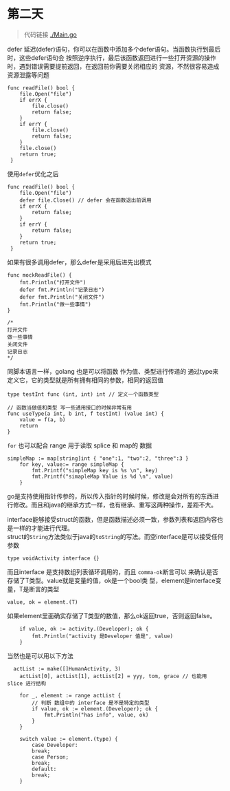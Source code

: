 # 第二天

> 代码链接 [./Main.go](./Main.go)

defer 延迟(defer)语句，你可以在函数中添加多个defer语句。当函数执行到最后时，这些defer语句会 按照逆序执行，最后该函数返回进行一些打开资源的操作时，遇到错误需要提前返回，在返回前你需要关闭相应的 资源，不然很容易造成资源泄露等问题

```golang
func readFile() bool {
 	file.Open("file")
 	if errX {
 		file.close()
 		return false;
 	}
 	if errY {
 		file.close()
 		return false;
 	}
 	file.close()
 	return true;
 }
```
使用`defer`优化之后
```golang
func readFile() bool {
 	file.Open("file")
 	defer file.Close() // defer 会在函数退出前调用
 	if errX {
 		return false;
 	}
 	if errY {
 		return false;
 	}
 	return true;
 }
```
如果有很多调用defer，那么defer是采用后进先出模式
```golang
func mockReadFile() {
	fmt.Println("打开文件")
	defer fmt.Println("记录日志")
	defer fmt.Println("关闭文件")
	fmt.Println("做一些事情")
}

/*
打开文件
做一些事情
关闭文件
记录日志
*/
```

同脚本语言一样，golang 也是可以将函数 作为值、类型进行传递的 通过type来定义它，它的类型就是所有拥有相同的参数，相同的返回值  
```golang
type testInt func (int, int) int // 定义一个函数类型

// 函数当做值和类型 写一些通用接口的时候非常有用
func useType(a int, b int, f testInt) (value int) {
	value = f(a, b)
	return
}
```

`for` 也可以配合 range 用于读取 splice 和 map的 数据
```golang
simpleMap := map[string]int { "one":1, "two":2, "three":3 }
	for key, value:= range simpleMap {
		fmt.Printf("simpleMap key is %s \n", key)
		fmt.Printf("simapleMap Value is %d \n", value)
	}
```
go是支持使用指针传参的，所以传入指针的时候时候，修改是会对所有的东西进行修改。而且和java的继承方式一样，也有继承、重写这两种操作，差距不大。  

interface能够接受struct的函数，但是函数描述必须一致，参数列表和返回内容也是一样的才能进行代理。  
struct的`String`方法类似于java的`toString`的写法。而空interface是可以接受任何参数

```golan
type voidActivity interface {}
```

而且interface 是支持数组列表循环调用的，而且 `comma-ok`断言可以 来确认是否存储了T类型。value就是变量的值，ok是一个bool类 型，element是interface变量，T是断言的类型
```golan
value, ok = element.(T)
```
如果element里面确实存储了T类型的数值，那么ok返回true，否则返回false。
```golan
	if value, ok := activity.(Developer); ok {
		fmt.Println("activity 是Developer 值是", value)
	}
```

当然也是可以用以下方法
```golan
  actList := make([]HumanActivity, 3)
	actList[0], actList[1], actList[2] = yyy, tom, grace // 也能用 slice 进行结构

	for _, element := range actList {
		// 判断 数组中的 interface 是不是特定的类型
		if value, ok := element.(Developer); ok {
			fmt.Println("has info", value, ok)
		}
	}

	switch value := element.(type) {
		case Developer:
		break;
		case Person;
		break;
		default:
		break;
	}
```
